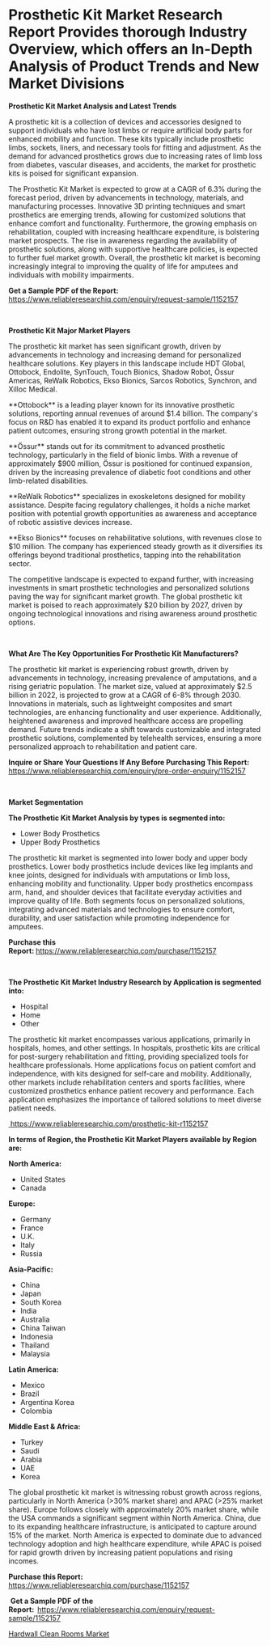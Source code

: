 <p><h1>Prosthetic Kit Market Research Report Provides thorough Industry Overview, which offers an In-Depth Analysis of Product Trends and New Market Divisions</h1></p><p><strong>Prosthetic Kit Market Analysis and Latest Trends</strong></p>
<p><p>A prosthetic kit is a collection of devices and accessories designed to support individuals who have lost limbs or require artificial body parts for enhanced mobility and function. These kits typically include prosthetic limbs, sockets, liners, and necessary tools for fitting and adjustment. As the demand for advanced prosthetics grows due to increasing rates of limb loss from diabetes, vascular diseases, and accidents, the market for prosthetic kits is poised for significant expansion. </p><p>The Prosthetic Kit Market is expected to grow at a CAGR of 6.3% during the forecast period, driven by advancements in technology, materials, and manufacturing processes. Innovative 3D printing techniques and smart prosthetics are emerging trends, allowing for customized solutions that enhance comfort and functionality. Furthermore, the growing emphasis on rehabilitation, coupled with increasing healthcare expenditure, is bolstering market prospects. The rise in awareness regarding the availability of prosthetic solutions, along with supportive healthcare policies, is expected to further fuel market growth. Overall, the prosthetic kit market is becoming increasingly integral to improving the quality of life for amputees and individuals with mobility impairments.</p></p>
<p><strong>Get a Sample PDF of the Report:&nbsp;</strong> <a href="https://www.reliableresearchiq.com/enquiry/request-sample/1152157?utm_campaign=3035&utm_medium=2&utm_source=Github&utm_content=ia&utm_term=03032025&utm_id=prosthetic-kit">https://www.reliableresearchiq.com/enquiry/request-sample/1152157</a></p>
<p>&nbsp;</p>
<p><strong>Prosthetic Kit Major Market Players</strong></p>
<p><p>The prosthetic kit market has seen significant growth, driven by advancements in technology and increasing demand for personalized healthcare solutions. Key players in this landscape include HDT Global, Ottobock, Endolite, SynTouch, Touch Bionics, Shadow Robot, Össur Americas, ReWalk Robotics, Ekso Bionics, Sarcos Robotics, Synchron, and Xilloc Medical.</p><p>**Ottobock** is a leading player known for its innovative prosthetic solutions, reporting annual revenues of around $1.4 billion. The company's focus on R&D has enabled it to expand its product portfolio and enhance patient outcomes, ensuring strong growth potential in the market.</p><p>**Össur** stands out for its commitment to advanced prosthetic technology, particularly in the field of bionic limbs. With a revenue of approximately $900 million, Össur is positioned for continued expansion, driven by the increasing prevalence of diabetic foot conditions and other limb-related disabilities.</p><p>**ReWalk Robotics** specializes in exoskeletons designed for mobility assistance. Despite facing regulatory challenges, it holds a niche market position with potential growth opportunities as awareness and acceptance of robotic assistive devices increase. </p><p>**Ekso Bionics** focuses on rehabilitative solutions, with revenues close to $10 million. The company has experienced steady growth as it diversifies its offerings beyond traditional prosthetics, tapping into the rehabilitation sector.</p><p>The competitive landscape is expected to expand further, with increasing investments in smart prosthetic technologies and personalized solutions paving the way for significant market growth. The global prosthetic kit market is poised to reach approximately $20 billion by 2027, driven by ongoing technological innovations and rising awareness around prosthetic options.</p></p>
<p>&nbsp;</p>
<p><strong>What Are The Key Opportunities For Prosthetic Kit Manufacturers?</strong></p>
<p><p>The prosthetic kit market is experiencing robust growth, driven by advancements in technology, increasing prevalence of amputations, and a rising geriatric population. The market size, valued at approximately $2.5 billion in 2022, is projected to grow at a CAGR of 6-8% through 2030. Innovations in materials, such as lightweight composites and smart technologies, are enhancing functionality and user experience. Additionally, heightened awareness and improved healthcare access are propelling demand. Future trends indicate a shift towards customizable and integrated prosthetic solutions, complemented by telehealth services, ensuring a more personalized approach to rehabilitation and patient care.</p></p>
<p><strong>Inquire or Share Your Questions If Any Before Purchasing This Report:</strong> <a href="https://www.reliableresearchiq.com/enquiry/pre-order-enquiry/1152157?utm_campaign=3035&utm_medium=2&utm_source=Github&utm_content=ia&utm_term=03032025&utm_id=prosthetic-kit">https://www.reliableresearchiq.com/enquiry/pre-order-enquiry/1152157</a></p>
<p>&nbsp;</p>
<p><strong>Market Segmentation</strong></p>
<p><strong>The Prosthetic Kit Market Analysis by types is segmented into:</strong></p>
<p><ul><li>Lower Body Prosthetics</li><li>Upper Body Prosthetics</li></ul></p>
<p><p>The prosthetic kit market is segmented into lower body and upper body prosthetics. Lower body prosthetics include devices like leg implants and knee joints, designed for individuals with amputations or limb loss, enhancing mobility and functionality. Upper body prosthetics encompass arm, hand, and shoulder devices that facilitate everyday activities and improve quality of life. Both segments focus on personalized solutions, integrating advanced materials and technologies to ensure comfort, durability, and user satisfaction while promoting independence for amputees.</p></p>
<p><strong>Purchase this Report:&nbsp;</strong><a href="https://www.reliableresearchiq.com/purchase/1152157?utm_campaign=3035&utm_medium=2&utm_source=Github&utm_content=ia&utm_term=03032025&utm_id=prosthetic-kit">https://www.reliableresearchiq.com/purchase/1152157</a></p>
<p>&nbsp;</p>
<p><strong>The Prosthetic Kit Market Industry Research by Application is segmented into:</strong></p>
<p><ul><li>Hospital</li><li>Home</li><li>Other</li></ul></p>
<p><p>The prosthetic kit market encompasses various applications, primarily in hospitals, homes, and other settings. In hospitals, prosthetic kits are critical for post-surgery rehabilitation and fitting, providing specialized tools for healthcare professionals. Home applications focus on patient comfort and independence, with kits designed for self-care and mobility. Additionally, other markets include rehabilitation centers and sports facilities, where customized prosthetics enhance patient recovery and performance. Each application emphasizes the importance of tailored solutions to meet diverse patient needs.</p></p>
<p><a href="https://www.reliableresearchiq.com/prosthetic-kit-r1152157?utm_campaign=3035&utm_medium=2&utm_source=Github&utm_content=ia&utm_term=03032025&utm_id=prosthetic-kit">&nbsp;https://www.reliableresearchiq.com/prosthetic-kit-r1152157</a></p>
<p><strong>In terms of Region, the Prosthetic Kit Market Players available by Region are:</strong></p>
<p>
    <p> <strong> North America: </strong>
        <ul>
            <li>United States</li>
            <li>Canada</li>
        </ul>
        </p> 
    <p> <strong> Europe: </strong>
        <ul>
            <li>Germany</li>
            <li>France</li>
            <li>U.K.</li>
            <li>Italy</li>
            <li>Russia</li>
        </ul>
        </p> 
    <p> <strong> Asia-Pacific: </strong>
        <ul>
            <li>China</li>
            <li>Japan</li>
            <li>South Korea</li>
            <li>India</li>
            <li>Australia</li>
            <li>China Taiwan</li>
            <li>Indonesia</li>
            <li>Thailand</li>
            <li>Malaysia</li>
        </ul>
        </p> 
    <p> <strong> Latin America: </strong>
        <ul>
            <li>Mexico</li>
            <li>Brazil</li>
            <li>Argentina Korea</li>
            <li>Colombia</li>
        </ul>
        </p> 
    <p> <strong> Middle East & Africa: </strong>
        <ul>
            <li>Turkey</li>
            <li>Saudi</li>
            <li>Arabia</li>
            <li>UAE</li>
            <li>Korea</li>
        </ul>
    </p>
    </p>
<p><p>The global prosthetic kit market is witnessing robust growth across regions, particularly in North America (>30% market share) and APAC (>25% market share). Europe follows closely with approximately 20% market share, while the USA commands a significant segment within North America. China, due to its expanding healthcare infrastructure, is anticipated to capture around 15% of the market. North America is expected to dominate due to advanced technology adoption and high healthcare expenditure, while APAC is poised for rapid growth driven by increasing patient populations and rising incomes.</p></p>
<p><strong>Purchase this Report: </strong><a href="https://www.reliableresearchiq.com/purchase/1152157?utm_campaign=3035&utm_medium=2&utm_source=Github&utm_content=ia&utm_term=03032025&utm_id=prosthetic-kit">https://www.reliableresearchiq.com/purchase/1152157</a></p>
<p>&nbsp;<strong>Get a Sample PDF of the Report:&nbsp;&nbsp;</strong><a href="https://www.reliableresearchiq.com/enquiry/request-sample/1152157?utm_campaign=3035&utm_medium=2&utm_source=Github&utm_content=ia&utm_term=03032025&utm_id=prosthetic-kit">https://www.reliableresearchiq.com/enquiry/request-sample/1152157</a></p>
<p><strong></strong></p>
<p><p><a href="https://github.com/elitasvimal/Market-Research-Report-List-1/blob/main/hardwall-clean-rooms-market.md?utm_campaign=3035&utm_medium=2&utm_source=Github&utm_content=ia&utm_term=03032025&utm_id=prosthetic-kit">Hardwall Clean Rooms Market</a></p></p>